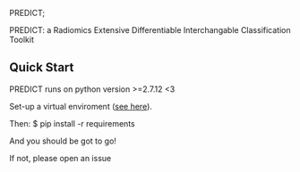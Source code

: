 PREDICT;

PREDICT: a Radiomics Extensive Differentiable Interchangable Classification Toolkit

Quick Start
--------------

PREDICT runs on python version >=2.7.12 <3

Set-up a virtual enviroment ([see here](http://docs.python-guide.org/en/latest/dev/virtualenvs/#virtualenv-burrito)).

Then:
$ pip install -r requirements

And you should be got to go! 

If not, please open an issue
